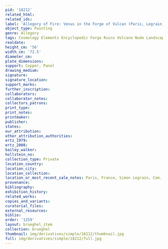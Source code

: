 ```yaml
---
pid: '18212'
related_html: 
related_ids: 
label: 'Allegory of Fire: Venus in the Forge of Vulcan (Paris, Legrain)'
object_type: Painting
genre: Allegory
tags: Cosmology Elements Encyclopedic Forge Ruins Volcano Nude Landscape Armor
realdate: 
height_cm: '56'
width_cm: '72.5'
diameter_cm: 
plate_dimensions: 
support: Copper, Panel
drawing_medium: 
signature: 
signature_location: 
support_marks: 
further_inscription: 
collaborators: 
collaborator_notes: 
collectors_patrons: 
print_type: 
print_notes: 
printmaker: 
publisher: 
states: 
our_attribution: 
other_attribution_authorities: 
ertz_1979: 
ertz_2008: 
bailey_walker: 
hollstein_no: 
collection_type: Private
location_country: 
location_city: 
location_collection: 
location_or_most_recent_sale_notes: Paris, France, Simon Legrain, Com. Aug '54
provenance: 
bibliography: 
exhibition_history: 
related_works: 
copies_and_variants: 
curatorial_files: 
external_resources: 
biblio: 
order: '1259'
layout: brueghel_item
collection: brueghel
thumbnail: img/derivatives/simple/18212/thumbnail.jpg
full: img/derivatives/simple/18212/full.jpg
---
```

